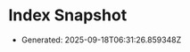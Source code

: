 <!--
provenance:
  _type: "https://in-toto.io/Statement/v0.1"
  subject:
    - name: "indexes/20250918/index.jsonl"
      digest: {}
  predicateType: "https://accord.ai/schemas/index@v1"
  predicate:
    produced_by:
      agent_id: "AGENT-ENG01"
      agent_role: "Index Builder"
    process:
      toolchain:
        - name: "index_build"
          version: "0.1"
    materials:
      - name: "docs/index.jsonl"
        digest: {}
-->
# Index Snapshot

- Generated: 2025-09-18T06:31:26.859348Z

